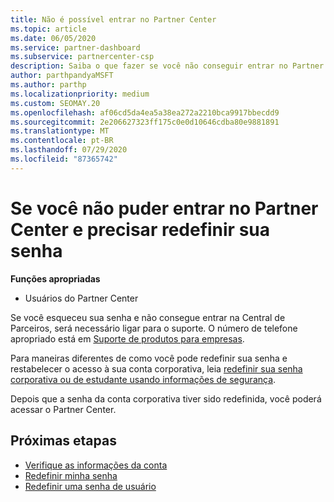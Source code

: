 ```yaml
---
title: Não é possível entrar no Partner Center
ms.topic: article
ms.date: 06/05/2020
ms.service: partner-dashboard
ms.subservice: partnercenter-csp
description: Saiba o que fazer se você não conseguir entrar no Partner Center-inclui informações sobre como redefinir a senha da conta corporativa ou a senha da conta de estudante se você a esqueceu.
author: parthpandyaMSFT
ms.author: parthp
ms.localizationpriority: medium
ms.custom: SEOMAY.20
ms.openlocfilehash: af06cd5da4ea5a38ea272a2210bca9917bbecdd9
ms.sourcegitcommit: 2e206627323ff175c0e0d10646cdba80e9881891
ms.translationtype: MT
ms.contentlocale: pt-BR
ms.lasthandoff: 07/29/2020
ms.locfileid: "87365742"
---
```

# <a name="if-you-cant-sign-into-partner-center-and-need-to-reset-your-password"></a>Se você não puder entrar no Partner Center e precisar redefinir sua senha

**Funções apropriadas**

- Usuários do Partner Center

Se você esqueceu sua senha e não consegue entrar na Central de Parceiros, será necessário ligar para o suporte. O número de telefone apropriado está em [Suporte de produtos para empresas](https://docs.microsoft.com/microsoft-365/admin/contact-support-for-business-products?view=o365-worldwide&tabs=phone#ID0EAADAAA=Phone_support_). 

Para maneiras diferentes de como você pode redefinir sua senha e restabelecer o acesso à sua conta corporativa, leia [redefinir sua senha corporativa ou de estudante usando informações de segurança](https://docs.microsoft.com/azure/active-directory/user-help/active-directory-passwords-update-your-own-password#how-to-change-your-password).

Depois que a senha da conta corporativa tiver sido redefinida, você poderá acessar o Partner Center. 

## <a name="next-steps"></a>Próximas etapas

- [Verifique as informações da conta](verification-responses.md)
- [Redefinir minha senha](reset-my-pasword.md)
- [Redefinir uma senha de usuário](reset-a-user-password.md)

